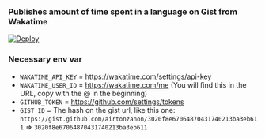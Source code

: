 ### Publishes amount of time spent in a language on Gist from Wakatime

[![Deploy](https://www.herokucdn.com/deploy/button.svg)](https://heroku.com/deploy?template=https://github.com/airtonzanon/wakatime-gist)

### Necessary env var

* `WAKATIME_API_KEY` = https://wakatime.com/settings/api-key
* `WAKATIME_USER_ID` = https://wakatime.com/me (You will find this in the URL, copy with the @ in the beginning) 
* `GITHUB_TOKEN` = https://github.com/settings/tokens
* `GIST_ID` = The hash on the gist url, like this one: `https://gist.github.com/airtonzanon/3020f8e67064870431740213ba3eb611` => `3020f8e67064870431740213ba3eb611`
